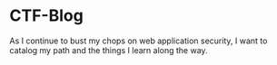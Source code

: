 # CTF-Blog

As I continue to bust my chops on web application security, I want to catalog my path and the things I learn along the way.
